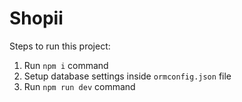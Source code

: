 # Shopii

Steps to run this project:

1. Run `npm i` command
2. Setup database settings inside `ormconfig.json` file
3. Run `npm run dev` command
